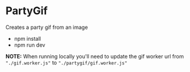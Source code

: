 # PartyGif
Creates a party gif from an image

* npm install
* npm run dev

**NOTE:** When running locally you'll need to update the gif worker url from `"./gif.worker.js"` to `"./partygif/gif.worker.js"`
